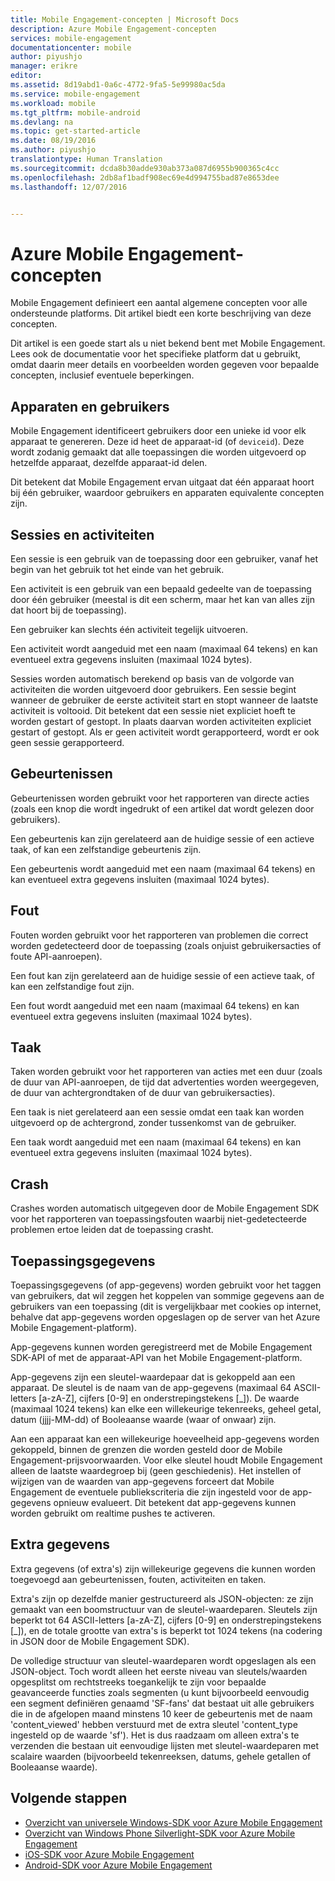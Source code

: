 ```yaml
---
title: Mobile Engagement-concepten | Microsoft Docs
description: Azure Mobile Engagement-concepten
services: mobile-engagement
documentationcenter: mobile
author: piyushjo
manager: erikre
editor: 
ms.assetid: 8d19abd1-0a6c-4772-9fa5-5e99980ac5da
ms.service: mobile-engagement
ms.workload: mobile
ms.tgt_pltfrm: mobile-android
ms.devlang: na
ms.topic: get-started-article
ms.date: 08/19/2016
ms.author: piyushjo
translationtype: Human Translation
ms.sourcegitcommit: dcda8b30adde930ab373a087d6955b900365c4cc
ms.openlocfilehash: 2db8af1badf908ec69e4d994755bad87e8653dee
ms.lasthandoff: 12/07/2016


---
```

# <a name="azure-mobile-engagement-concepts"></a>Azure Mobile Engagement-concepten
Mobile Engagement definieert een aantal algemene concepten voor alle ondersteunde platforms. Dit artikel biedt een korte beschrijving van deze concepten.

Dit artikel is een goede start als u niet bekend bent met Mobile Engagement. Lees ook de documentatie voor het specifieke platform dat u gebruikt, omdat daarin meer details en voorbeelden worden gegeven voor bepaalde concepten, inclusief eventuele beperkingen.

## <a name="devices-and-users"></a>Apparaten en gebruikers
Mobile Engagement identificeert gebruikers door een unieke id voor elk apparaat te genereren. Deze id heet de apparaat-id (of `deviceid`). Deze wordt zodanig gemaakt dat alle toepassingen die worden uitgevoerd op hetzelfde apparaat, dezelfde apparaat-id delen.

Dit betekent dat Mobile Engagement ervan uitgaat dat één apparaat hoort bij één gebruiker, waardoor gebruikers en apparaten equivalente concepten zijn.

## <a name="sessions-and-activities"></a>Sessies en activiteiten
Een sessie is een gebruik van de toepassing door een gebruiker, vanaf het begin van het gebruik tot het einde van het gebruik.

Een activiteit is een gebruik van een bepaald gedeelte van de toepassing door één gebruiker (meestal is dit een scherm, maar het kan van alles zijn dat hoort bij de toepassing).

Een gebruiker kan slechts één activiteit tegelijk uitvoeren.

Een activiteit wordt aangeduid met een naam (maximaal 64 tekens) en kan eventueel extra gegevens insluiten (maximaal 1024 bytes).

Sessies worden automatisch berekend op basis van de volgorde van activiteiten die worden uitgevoerd door gebruikers. Een sessie begint wanneer de gebruiker de eerste activiteit start en stopt wanneer de laatste activiteit is voltooid. Dit betekent dat een sessie niet expliciet hoeft te worden gestart of gestopt. In plaats daarvan worden activiteiten expliciet gestart of gestopt. Als er geen activiteit wordt gerapporteerd, wordt er ook geen sessie gerapporteerd.

## <a name="events"></a>Gebeurtenissen
Gebeurtenissen worden gebruikt voor het rapporteren van directe acties (zoals een knop die wordt ingedrukt of een artikel dat wordt gelezen door gebruikers).

Een gebeurtenis kan zijn gerelateerd aan de huidige sessie of een actieve taak, of kan een zelfstandige gebeurtenis zijn.

Een gebeurtenis wordt aangeduid met een naam (maximaal 64 tekens) en kan eventueel extra gegevens insluiten (maximaal 1024 bytes).

## <a name="error"></a>Fout
Fouten worden gebruikt voor het rapporteren van problemen die correct worden gedetecteerd door de toepassing (zoals onjuist gebruikersacties of foute API-aanroepen).

Een fout kan zijn gerelateerd aan de huidige sessie of een actieve taak, of kan een zelfstandige fout zijn.

Een fout wordt aangeduid met een naam (maximaal 64 tekens) en kan eventueel extra gegevens insluiten (maximaal 1024 bytes).

## <a name="job"></a>Taak
Taken worden gebruikt voor het rapporteren van acties met een duur (zoals de duur van API-aanroepen, de tijd dat advertenties worden weergegeven, de duur van achtergrondtaken of de duur van gebruikersacties).

Een taak is niet gerelateerd aan een sessie omdat een taak kan worden uitgevoerd op de achtergrond, zonder tussenkomst van de gebruiker.

Een taak wordt aangeduid met een naam (maximaal 64 tekens) en kan eventueel extra gegevens insluiten (maximaal 1024 bytes).

## <a name="crash"></a>Crash
Crashes worden automatisch uitgegeven door de Mobile Engagement SDK voor het rapporteren van toepassingsfouten waarbij niet-gedetecteerde problemen ertoe leiden dat de toepassing crasht.

## <a name="application-information"></a>Toepassingsgegevens
Toepassingsgegevens (of app-gegevens) worden gebruikt voor het taggen van gebruikers, dat wil zeggen het koppelen van sommige gegevens aan de gebruikers van een toepassing (dit is vergelijkbaar met cookies op internet, behalve dat app-gegevens worden opgeslagen op de server van het Azure Mobile Engagement-platform).

App-gegevens kunnen worden geregistreerd met de Mobile Engagement SDK-API of met de apparaat-API van het Mobile Engagement-platform.

App-gegevens zijn een sleutel-waardepaar dat is gekoppeld aan een apparaat. De sleutel is de naam van de app-gegevens (maximaal 64 ASCII-letters [a-zA-Z], cijfers [0-9] en onderstrepingstekens [_]). De waarde (maximaal 1024 tekens) kan elke een willekeurige tekenreeks, geheel getal, datum (jjjj-MM-dd) of Booleaanse waarde (waar of onwaar) zijn.

Aan een apparaat kan een willekeurige hoeveelheid app-gegevens worden gekoppeld, binnen de grenzen die worden gesteld door de Mobile Engagement-prijsvoorwaarden. Voor elke sleutel houdt Mobile Engagement alleen de laatste waardegroep bij (geen geschiedenis). Het instellen of wijzigen van de waarden van app-gegevens forceert dat Mobile Engagement de eventuele publiekscriteria die zijn ingesteld voor de app-gegevens opnieuw evalueert. Dit betekent dat app-gegevens kunnen worden gebruikt om realtime pushes te activeren.

## <a name="extra-data"></a>Extra gegevens
Extra gegevens (of extra's) zijn willekeurige gegevens die kunnen worden toegevoegd aan gebeurtenissen, fouten, activiteiten en taken.

Extra's zijn op dezelfde manier gestructureerd als JSON-objecten: ze zijn gemaakt van een boomstructuur van de sleutel-waardeparen. Sleutels zijn beperkt tot 64 ASCII-letters [a-zA-Z], cijfers [0-9] en onderstrepingstekens [_]), en de totale grootte van extra's is beperkt tot 1024 tekens (na codering in JSON door de Mobile Engagement SDK).

De volledige structuur van sleutel-waardeparen wordt opgeslagen als een JSON-object. Toch wordt alleen het eerste niveau van sleutels/waarden opgesplitst om rechtstreeks toegankelijk te zijn voor bepaalde geavanceerde functies zoals segmenten (u kunt bijvoorbeeld eenvoudig een segment definiëren genaamd 'SF-fans' dat bestaat uit alle gebruikers die in de afgelopen maand minstens 10 keer de gebeurtenis met de naam 'content_viewed' hebben verstuurd met de extra sleutel 'content_type ingesteld op de waarde 'sf'). Het is dus raadzaam om alleen extra's te verzenden die bestaan uit eenvoudige lijsten met sleutel-waardeparen met scalaire waarden (bijvoorbeeld tekenreeksen, datums, gehele getallen of Booleaanse waarde).

## <a name="next-steps"></a>Volgende stappen
* [Overzicht van universele Windows-SDK voor Azure Mobile Engagement](mobile-engagement-windows-store-sdk-overview.md)
* [Overzicht van Windows Phone Silverlight-SDK voor Azure Mobile Engagement](mobile-engagement-windows-phone-sdk-overview.md)
* [iOS-SDK voor Azure Mobile Engagement](mobile-engagement-ios-sdk-overview.md)
* [Android-SDK voor Azure Mobile Engagement](mobile-engagement-android-sdk-overview.md)


